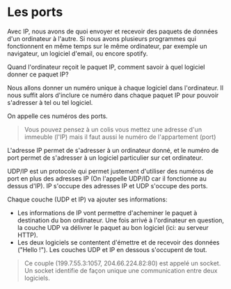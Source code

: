 # Les ports

Avec IP, nous avons de quoi envoyer et recevoir des paquets de données d'un ordinateur à l'autre.
Si nous avons plusieurs programmes qui fonctionnent en même temps sur le même ordinateur, par exemple un navigateur, un logiciel d'email, ou encore spotify.

Quand l'ordinateur reçoit le paquet IP, comment savoir à quel logiciel donner ce paquet IP?

Nous allons donner un numéro unique à chaque logiciel dans l'ordinateur.
Il nous suffit alors d'inclure ce numéro dans chaque paquet IP pour pouvoir s'adresser à tel ou tel logiciel.

On appelle ces numéros des ports.

> Vous pouvez pensez à un colis vous mettez une adresse d'un immeuble (l'IP) mais il faut aussi le numéro de l'appartement (port)

L'adresse IP permet de s'adresser à un ordinateur donné, et le numéro de port permet de s'adresser à un logiciel particulier sur cet ordinateur.

UDP/IP est un protocole qui permet justement d'utiliser des numéros de port en plus des adresses IP (On l'appelle UDP/ID car il fonctionne au dessus d'IP).
IP s'occupe des adresses IP et UDP s'occupe des ports.

Chaque couche (UDP et IP) va ajouter ses informations:

- Les informations de IP vont permettre d'acheminer le paquet à destination du bon ordinateur. Une fois arrivé à l'ordinateur en question, la couche UDP va délivrer le paquet au bon logiciel (ici: au serveur HTTP).
- Les deux logiciels se contentent d'émettre et de recevoir des données ("Hello !"). Les couches UDP et IP en dessous s'occupent de tout.

> Ce couple (199.7.55.3:1057, 204.66.224.82:80) est appelé un socket. Un socket identifie de façon unique une communication entre deux logiciels.
